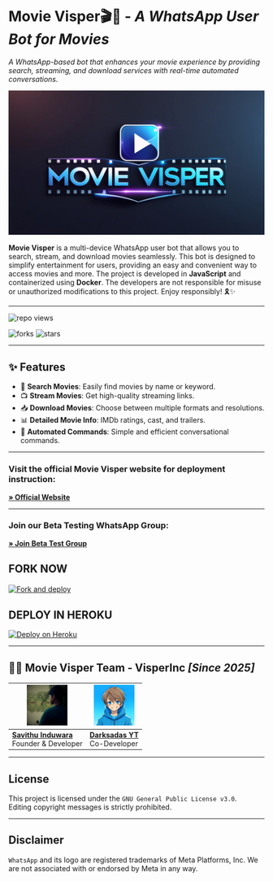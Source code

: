 # **Movie Visper🎬🍿** - _A WhatsApp User Bot for Movies_
*A WhatsApp-based bot that enhances your movie experience by providing search, streaming, and download services with real-time automated conversations.*

<p align="center">
  <img src="https://github.com/THEMISADAS2007/MOVIE-VISPER-DATABASE/blob/main/Data/visper_main.jpeg?raw=true" alt="Movie Visper"/>
</p>

**Movie Visper** is a multi-device WhatsApp user bot that allows you to search, stream, and download movies seamlessly. This bot is designed to simplify entertainment for users, providing an easy and convenient way to access movies and more. The project is developed in **JavaScript** and containerized using **Docker**. The developers are not responsible for misuse or unauthorized modifications to this project. Enjoy responsibly! 🎗✨

---

![repo views](https://hits.seeyoufarm.com/api/count/incr/badge.svg?url=https%3A%2F%2Fgithub.com%2FSaviyakolla%2FMOVIE-VISPER&count_bg=%2379C83D&title_bg=%23555555&icon=gitpod.svg&icon_color=%23E7E7E7&title=Views&edge_flat=false)

![forks](https://img.shields.io/github/forks/Saviyakolla/MOVIE-VISPER?label=Forks&style=social)
![stars](https://img.shields.io/github/stars/Saviyakolla/MOVIE-VISPER?style=social)

---

## ✨ Features
- 🎥 **Search Movies**: Easily find movies by name or keyword.
- 📺 **Stream Movies**: Get high-quality streaming links.
- 📥 **Download Movies**: Choose between multiple formats and resolutions.
- 📊 **Detailed Movie Info**: IMDb ratings, cast, and trailers.
- 🤖 **Automated Commands**: Simple and efficient conversational commands.

---

### Visit the official Movie Visper website for deployment instruction:
**[» Official Website](https://movievisper.com)**

---

### Join our Beta Testing WhatsApp Group:
**[» Join Beta Test Group](https://chat.whatsapp.com/)**

## FORK NOW

<p align="left">
<a href="https://github.com/Saviyakolla/MOVIE-VISPER/fork"><img align="center" src="https://img.shields.io/badge/Fork This Repo-black?style=for-the-badge&logo=git&logoColor=white" alt="Fork and deploy" height="35" width="155" /></a>


## DEPLOY IN HEROKU

 [![Deploy on Heroku](https://img.shields.io/badge/Deploy-Now-brightgreen?style=for-the-badge&logo=github)](https://dashboard.heroku.com/new?template=https://github.com/saviya55/Saviya-Md)

---

## 👩‍💻 Movie Visper Team - VisperInc *[Since 2025]*

| <a href="https://github.com/Saviyakolla"><img src="https://raw.githubusercontent.com/Saviyakolla/Voice_Database/main/Random-Images_DB/img/myedit.png" width=80 height=80></a> | <a href="https://github.com/themisadas"><img src="https://raw.githubusercontent.com/Saviyakolla/Voice_Database/main/Random-Images_DB/img/image.png" width=80 height=80></a> |
|---|---|
| **[Savithu Induwara](https://github.com/Saviyskolla)**</br>Founder & Developer | **[Darksadas YT](https://github.com/DarksadasYT1)**</br>Co-Developer |

---

## License
This project is licensed under the `GNU General Public License v3.0`.  
Editing copyright messages is strictly prohibited.

---

## Disclaimer
`WhatsApp` and its logo are registered trademarks of Meta Platforms, Inc. We are not associated with or endorsed by Meta in any way.
